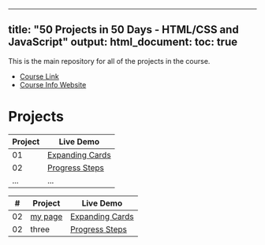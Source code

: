 
---
title: "50 Projects in 50 Days - HTML/CSS and JavaScript"
output:
  html_document:
    toc: true
---

This is the main repository for all of the projects in the course.

- [Course Link](https://example.com/course-link)
- [Course Info Website](https://example.com/course-info)

# Projects

| Project | Live Demo |
|---------|-----------|
| 01      | [Expanding Cards](https://example.com/expanding-cards-demo) |
| 02      | [Progress Steps](https://example.com/progress-steps-demo) |
| ...     | ...       |







| #  | Project | Live Demo |
|----|---------|-----------|
| 02 | [my page](https://webcodegenius.com/)    | [Expanding Cards](https://example.com/expanding-cards-demo) |
| 02 | three   | [Progress Steps](https://example.com/progress-steps-demo) |
